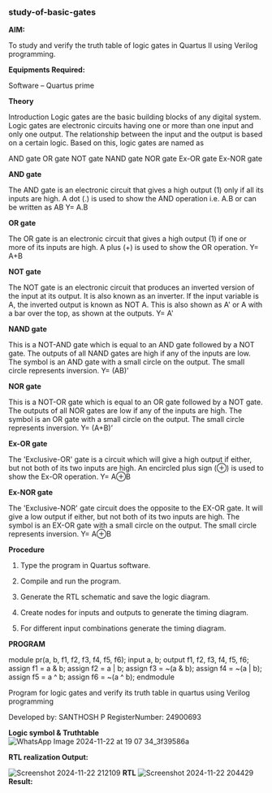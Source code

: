 ### study-of-basic-gates

**AIM:** 

To study and verify the truth table of logic gates in Quartus II using Verilog programming.

**Equipments Required:**

Software – Quartus prime 

**Theory**

Introduction Logic gates are the basic building blocks of any digital system. Logic gates are electronic circuits having one or more than one input and only one output. The relationship between the input and the output is based on a certain logic. Based on this, logic gates are named as

AND gate OR gate NOT gate NAND gate NOR gate Ex-OR gate Ex-NOR gate

**AND gate**

The AND gate is an electronic circuit that gives a high output (1) only if all its inputs are high. A dot (.) is used to show the AND operation i.e. A.B or can be written as AB
Y= A.B

**OR gate** 

The OR gate is an electronic circuit that gives a high output (1) if one or more of its inputs are high. A plus (+) is used to show the OR operation.
Y= A+B

**NOT gate**

The NOT gate is an electronic circuit that produces an inverted version of the input at its output. It is also known as an inverter. If the input variable is A, the inverted output is known as NOT A. This is also shown as A' or A with a bar over the top, as shown at the outputs.
Y= A'

**NAND gate**

This is a NOT-AND gate which is equal to an AND gate followed by a NOT gate. The outputs of all NAND gates are high if any of the inputs are low. The symbol is an AND gate with a small circle on the output. The small circle represents inversion.
Y= (AB)’

**NOR gate**

This is a NOT-OR gate which is equal to an OR gate followed by a NOT gate. The outputs of all NOR gates are low if any of the inputs are high. The symbol is an OR gate with a small circle on the output. The small circle represents inversion.
Y= (A+B)’

**Ex-OR gate**

The 'Exclusive-OR' gate is a circuit which will give a high output if either, but not both of its two inputs are high. An encircled plus sign (⊕) is used to show the Ex-OR operation.
Y= A⊕B

**Ex-NOR gate**

The 'Exclusive-NOR' gate circuit does the opposite to the EX-OR gate. It will give a low output if either, but not both of its two inputs are high. The symbol is an EX-OR gate with a small circle on the output. The small circle represents inversion.
Y= A⊕B

**Procedure** 

1.	Type the program in Quartus software.

2.	Compile and run the program.

3.	Generate the RTL schematic and save the logic diagram.

4.	Create nodes for inputs and outputs to generate the timing diagram.

5.	For different input combinations generate the timing diagram.


**PROGRAM**

module pr(a, b, f1, f2, f3, f4, f5, f6);
    input a, b;
    output f1, f2, f3, f4, f5, f6;
    assign f1 = a & b;
    assign f2 = a | b;
    assign f3 = ~(a & b);
    assign f4 = ~(a | b);
    assign f5 = a ^ b;
    assign f6 = ~(a ^ b);
endmodule



Program for logic gates and verify its truth table in quartus using Verilog programming

 Developed by: SANTHOSH P RegisterNumber: 24900693
 
**Logic symbol & Truthtable**
![WhatsApp Image 2024-11-22 at 19 07 34_3f39586a](https://github.com/user-attachments/assets/d6d9551e-5811-4ca0-a233-046852afaa27)


**RTL realization Output:** 

![Screenshot 2024-11-22 212109](https://github.com/user-attachments/assets/02d6e6b2-cac6-41da-954b-5a9de27d74b4)
**RTL**
![Screenshot 2024-11-22 204429](https://github.com/user-attachments/assets/2e4265ab-008b-4d65-93c0-25d359e388c0)
**Result:**


